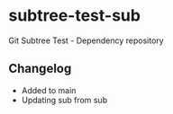 # subtree-test-sub
Git Subtree Test - Dependency repository

## Changelog

- Added to main
- Updating sub from sub
